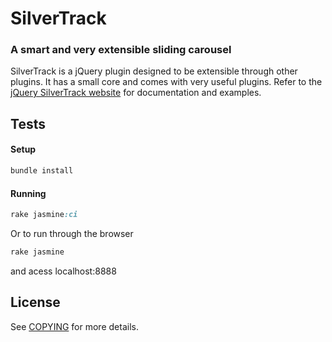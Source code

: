 # SilverTrack
### A smart and very extensible sliding carousel

SilverTrack is a jQuery plugin designed to be extensible through other plugins. It has a small core and comes with very useful plugins.
Refer to the [jQuery SilverTrack website](http://tulios.github.com/jquery.silver_track/) for documentation and examples.

## Tests

#### Setup

```ruby
bundle install
```

#### Running

```ruby
rake jasmine:ci
```

Or to run through the browser

```ruby
rake jasmine
```

and acess localhost:8888

## License

See [COPYING](https://github.com/tulios/jquery.silver_track/blob/master/COPYING) for more details.
